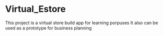 # Virtual_Estore
This project is a virtual store build app for learning porpuses
It also can be used as a prototype for business planning
